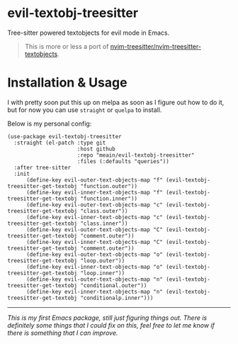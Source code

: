 # evil-textobj-treesitter

Tree-sitter powered textobjects for evil mode in Emacs.

> This is more or less a port of [nvim-treesitter/nvim-treesitter-textobjects](https://github.com/nvim-treesitter/nvim-treesitter-textobjects).

# Installation & Usage

I with pretty soon put this up on melpa as soon as I figure out
how to do it, but for now you can use `straight` or `quelpa` to
install.

Below is my personal config:

``` emacs-lisp
(use-package evil-textobj-treesitter
  :straight (el-patch :type git
                      :host github
                      :repo "meain/evil-textobj-treesitter"
                      :files (:defaults "queries"))
  :after tree-sitter
  :init
      (define-key evil-outer-text-objects-map "f" (evil-textobj-treesitter-get-textobj "function.outer"))
      (define-key evil-inner-text-objects-map "f" (evil-textobj-treesitter-get-textobj "function.inner"))
      (define-key evil-outer-text-objects-map "c" (evil-textobj-treesitter-get-textobj "class.outer"))
      (define-key evil-inner-text-objects-map "c" (evil-textobj-treesitter-get-textobj "class.inner"))
      (define-key evil-outer-text-objects-map "C" (evil-textobj-treesitter-get-textobj "comment.outer"))
      (define-key evil-inner-text-objects-map "C" (evil-textobj-treesitter-get-textobj "comment.outer"))
      (define-key evil-outer-text-objects-map "o" (evil-textobj-treesitter-get-textobj "loop.outer"))
      (define-key evil-inner-text-objects-map "o" (evil-textobj-treesitter-get-textobj "loop.inner"))
      (define-key evil-outer-text-objects-map "n" (evil-textobj-treesitter-get-textobj "conditional.outer"))
      (define-key evil-inner-text-objects-map "n" (evil-textobj-treesitter-get-textobj "conditionalp.inner")))
```

---

*This is my first Emacs package, still just figuring things out. There
is definitely some things that I could fix on this, feel free to let
me know if there is something that I can improve.*

